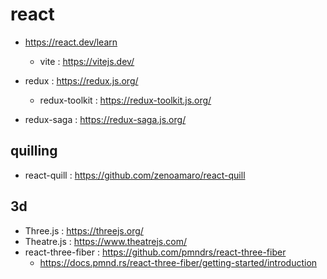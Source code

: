 
# react
- https://react.dev/learn
    - vite : https://vitejs.dev/

- redux : https://redux.js.org/
    - redux-toolkit : https://redux-toolkit.js.org/
- redux-saga : https://redux-saga.js.org/

## quilling
- react-quill : https://github.com/zenoamaro/react-quill

## 3d
- Three.js : https://threejs.org/
- Theatre.js : https://www.theatrejs.com/
- react-three-fiber : https://github.com/pmndrs/react-three-fiber 
    - https://docs.pmnd.rs/react-three-fiber/getting-started/introduction